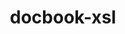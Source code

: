 ---
title: "docbook-xsl"
layout: cache
categories: [package, develop]
meta: {"compilers": ["none"], "num_specs": 9, "num_specs_by_stack": {"e4s": 7, "hep": 3, "root": 9}, "oss": ["ubuntu22.04"], "platforms": ["linux"], "stacks": ["e4s", "hep", "root"], "targets": ["x86_64_v3"], "versions": ["1.79.2"]}
spec_details: [{"compiler": "none", "hash": "b7bf2u5l5mw6y74qg2xlfj3565p3vbfh", "os": "ubuntu22.04", "platform": "linux", "size": "-", "stacks": ["e4s", "root"], "target": "x86_64_v3", "variants": ["build_system=generic", "patches:=a92c397"], "versions": ["1.79.2"]}, {"compiler": "none", "hash": "dt5fyf7gbyu32gj7zcibr2pvnmoi6nwl", "os": "ubuntu22.04", "platform": "linux", "size": "-", "stacks": ["e4s", "root"], "target": "x86_64_v3", "variants": ["build_system=generic", "patches:=a92c397"], "versions": ["1.79.2"]}, {"compiler": "none", "hash": "gpvsc5fpynyucsgoiiosxzunghclxe37", "os": "ubuntu22.04", "platform": "linux", "size": "-", "stacks": ["e4s", "root"], "target": "x86_64_v3", "variants": ["build_system=generic", "patches:=a92c397"], "versions": ["1.79.2"]}, {"compiler": "none", "hash": "k7qfsmtuczpmpznu7ihg5j4bgm2za3wm", "os": "ubuntu22.04", "platform": "linux", "size": "-", "stacks": ["hep", "root"], "target": "x86_64_v3", "variants": ["build_system=generic", "patches:=a92c397"], "versions": ["1.79.2"]}, {"compiler": "none", "hash": "man56lhdyhxhqm3cri5tcg3xl3a5ydu3", "os": "ubuntu22.04", "platform": "linux", "size": "-", "stacks": ["e4s", "root"], "target": "x86_64_v3", "variants": ["build_system=generic", "patches:=a92c397"], "versions": ["1.79.2"]}, {"compiler": "none", "hash": "mhzij7tpfijshoynqo22eamy6umaxrp2", "os": "ubuntu22.04", "platform": "linux", "size": "-", "stacks": ["hep", "root"], "target": "x86_64_v3", "variants": ["build_system=generic", "patches:=a92c397"], "versions": ["1.79.2"]}, {"compiler": "none", "hash": "mjesk3zilk7c7gx54ttruawneiyu7t34", "os": "ubuntu22.04", "platform": "linux", "size": "-", "stacks": ["e4s", "root"], "target": "x86_64_v3", "variants": ["build_system=generic", "patches:=a92c397"], "versions": ["1.79.2"]}, {"compiler": "none", "hash": "xehl44ftr7mvh7vvplfh5xr7rkzzhzen", "os": "ubuntu22.04", "platform": "linux", "size": "-", "stacks": ["e4s", "hep", "root"], "target": "x86_64_v3", "variants": ["build_system=generic", "patches:=a92c397"], "versions": ["1.79.2"]}, {"compiler": "none", "hash": "xprrcisbjniadafltdacrzdgn4y3lmcy", "os": "ubuntu22.04", "platform": "linux", "size": "-", "stacks": ["e4s", "root"], "target": "x86_64_v3", "variants": ["build_system=generic", "patches:=a92c397"], "versions": ["1.79.2"]}]
---